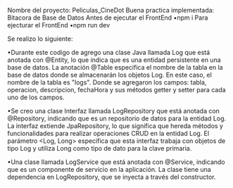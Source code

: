 Nombre del proyecto: Peliculas_CineDot
Buena practica implementada: Bitacora de Base de Datos
Antes de ejecutar el FrontEnd
•npm i
Para ejecturar el FrontEnd
•npm run dev

Se realizo lo siguiente:

•Durante este codigo de agrego una clase Java llamada Log que está anotada con @Entity, lo que indica que es una entidad persistente en una base de datos.
  La anotación @Table especifica el nombre de la tabla en la base de datos donde se almacenarán los objetos Log. En este caso, el nombre de la tabla es "logs".
  Donde se agregaron los campos: tabla, operacion, descripcion, fechaHora y sus métodos getter y setter para cada uno de los campos.

•Se creo una clase Interfaz llamada LogRepository que está anotada con @Repository, indicando que es un repositorio de datos para la entidad Log.
  La interfaz extiende JpaRepository, lo que significa que hereda métodos y funcionalidades para realizar operaciones CRUD en la entidad Log.
  El parámetro <Log, Long> especifica que esta interfaz trabaja con objetos de tipo Log y utiliza Long como tipo de dato para la clave primaria.

•Una clase llamada LogService que está anotada con @Service, indicando que es un componente de servicio en la aplicación.
  La clase tiene una dependencia en LogRepository, que se inyecta a través del constructor.
